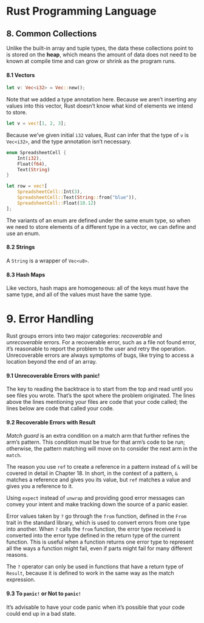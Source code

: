 # Rust Programming Language

## 8. Common Collections

Unlike the built-in array and tuple types, the data these collections point to is stored on the **heap**, which means the amount of data does not need to be known at compile time and can grow or shrink as the program runs.

#### 8.1 Vectors

```rust
let v: Vec<i32> = Vec::new();
```

Note that we added a type annotation here. Because we aren’t inserting any values into this vector, Rust doesn’t know what kind of elements we intend to store.

```rust
let v = vec![1, 2, 3];
```

Because we’ve given initial `i32` values, Rust can infer that the type of `v` is `Vec<i32>`, and the type annotation isn’t necessary.

```rust
enum SpreadsheetCell {
    Int(i32),
    Float(f64),
    Text(String)
}

let row = vec![
    SpreadsheetCell::Int(3),
    SpreadsheetCell::Text(String::from("blue")),
    SpreadsheetCell::Float(10.12)
];
```

The variants of an enum are defined under the same enum type, so when we need to store elements of a different type in a vector, we can define and use an enum.

#### 8.2 Strings

A `String` is a wrapper of `Vec<u8>`.

#### 8.3 Hash Maps

Like vectors, hash maps are homogeneous: all of the keys must have the same type, and all of the values must have the same type.

# 9. Error Handling

Rust groups errors into two major categories: *recoverable* and *unrecoverable* errors. For a recoverable error, such as a file not found error, it’s reasonable to report the problem to the user and retry the operation. Unrecoverable errors are always symptoms of bugs, like trying to access a location beyond the end of an array.

#### 9.1 Unrecoverable Errors with panic!

 The key to reading the backtrace is to start from the top and read until you see files you wrote. That’s the spot where the problem originated. The lines above the lines mentioning your files are code that your code called; the lines below are code that called your code.

 #### 9.2 Recoverable Errors with Result

 *Match guard* is an extra condition on a match arm that further refines the arm’s pattern. This condition must be true for that arm’s code to be run; otherwise, the pattern matching will move on to consider the next arm in the `match`.

 The reason you use `ref` to create a reference in a pattern instead of `&` will be covered in detail in Chapter 18. In short, in the context of a pattern, `&` matches a reference and gives you its value, but `ref` matches a value and gives you a reference to it.

 Using `expect` instead of `unwrap` and providing good error messages can convey your intent and make tracking down the source of a panic easier.

 Error values taken by `?` go through the `from` function, defined in the `From` trait in the standard library, which is used to convert errors from one type into another. When `?` calls the `from` function, the error type received is converted into the error type defined in the return type of the current function. This is useful when a function returns one error type to represent all the ways a function might fail, even if parts might fail for many different reasons.

 The `?` operator can only be used in functions that have a return type of `Result`, because it is defined to work in the same way as the match expression.

#### 9.3 To `panic!` or Not to `panic!`

 It’s advisable to have your code panic when it’s possible that your code could end up in a bad state. 
